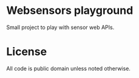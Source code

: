 
# Websensors playground

Small project to play with sensor web APIs.


# License

All code is public domain unless noted otherwise.
